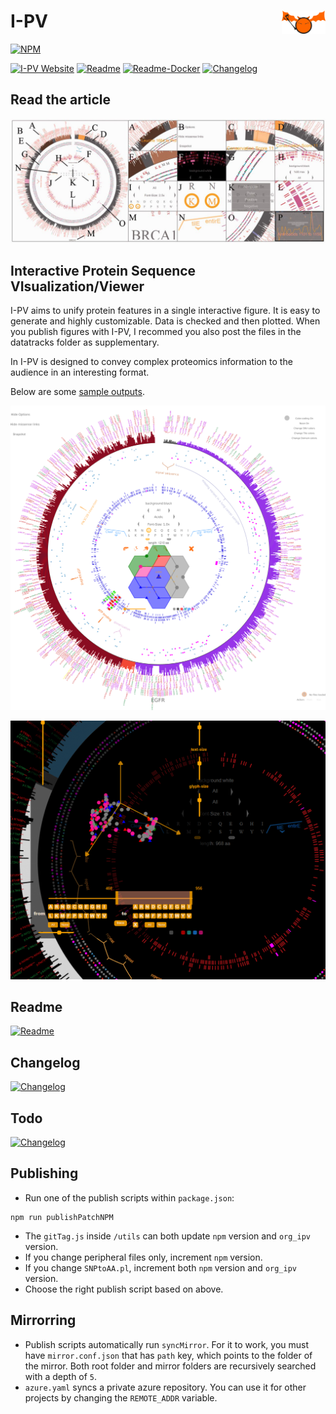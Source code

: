 # I-PV <img src="https://github.com/IbrahimTanyalcin/I-PV/blob/master/img/logo.png?raw=true" width='70' height='auto' style='float:right;'>

[![NPM](https://nodei.co/npm/ibowankenobi-i-pv.png)](https://nodei.co/npm/ibowankenobi-i-pv/)

[![I-PV Website](https://img.shields.io/badge/ipv-website-orange)](http://www.i-pv.org/)
[![Readme](https://img.shields.io/badge/ipv-readme-azure
)](https://github.com/IbrahimTanyalcin/I-PV/tree/master/i-pv)
[![Readme-Docker](https://img.shields.io/badge/ipv-docker-azure
)](https://github.com/IbrahimTanyalcin/I-PV/tree/master/docker)
[![Changelog](https://img.shields.io/badge/ipv-changelog-azure
)](https://github.com/IbrahimTanyalcin/I-PV/blob/master/CHANGELOG.md)


## Read the article

[![link](https://github.com/IbrahimTanyalcin/I-PV/blob/master/img/i-pv_article.jpeg?raw=true)](https://academic.oup.com/bioinformatics/article/32/3/447/1743584)

## Interactive Protein Sequence VIsualization/Viewer

I-PV aims to unify protein features in a single interactive figure. It is easy to generate and
highly customizable. Data is checked and then plotted. When you publish figures with I-PV, I recommed you also
post the files in the datatracks folder as supplementary. 

In I-PV is designed to convey complex proteomics information to the audience in an interesting format. 

Below are some [sample outputs](http://i-pv.org/EGFR.html).

![alt tag](https://github.com/IbrahimTanyalcin/I-PV/blob/master/img/sample.png?raw=true)

![alt tag 2](https://github.com/IbrahimTanyalcin/I-PV/blob/master/img/sample2.png?raw=true)

## Readme
[![Readme](https://img.shields.io/badge/ipv-readme-azure
)](https://github.com/IbrahimTanyalcin/I-PV/tree/master/i-pv)

## Changelog
[![Changelog](https://img.shields.io/badge/ipv-changelog-azure
)](https://github.com/IbrahimTanyalcin/I-PV/blob/master/CHANGELOG.md)

## Todo
[![Changelog](https://img.shields.io/badge/ipv-todo-azure
)](https://github.com/IbrahimTanyalcin/I-PV/blob/master/TODO.md)

## Publishing

- Run one of the publish scripts within `package.json`:

```
npm run publishPatchNPM
```
- The `gitTag.js` inside `/utils` can both update `npm` version and `org_ipv` version. 
- If you change peripheral files only, increment `npm` version. 
- If you change `SNPtoAA.pl`, increment both `npm` version and `org_ipv` version.
- Choose the right publish script based on above.

## Mirrorring

- Publish scripts automatically run `syncMirror`. For it to work, you must have `mirror.conf.json` that has `path` key, which points to the folder of the mirror. Both root folder and mirror folders are recursively searched with a depth of `5`.
- `azure.yaml` syncs a private azure repository. You can use it for other projects by changing the `REMOTE_ADDR` variable.